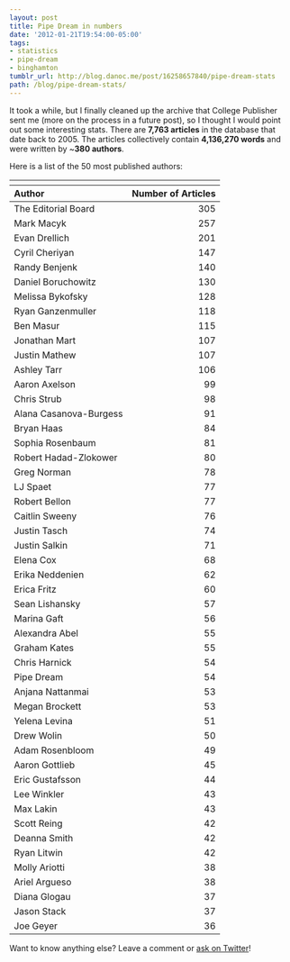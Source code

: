 ```yaml
---
layout: post
title: Pipe Dream in numbers
date: '2012-01-21T19:54:00-05:00'
tags:
- statistics
- pipe-dream
- binghamton
tumblr_url: http://blog.danoc.me/post/16258657840/pipe-dream-stats
path: /blog/pipe-dream-stats/
---
```


It took a while, but I finally cleaned up the archive that College Publisher sent me (more on the process in a future post), so I thought I would point out some interesting stats. There are **7,763 articles** in the database that date back to 2005. The articles collectively contain **4,136,270 words** and were written by ~**380 authors**.

Here is a list of the 50 most published authors:

<table id="table_results" class="data">
  <thead>
    <tr>
      <th colspan="2">
      </th>
    </tr>
    <tr>
      <th style="text-align: left !important;">
        Author
      </th>
      <th>
        Number of Articles
      </th>
    </tr>
  </thead>
  <tr class="odd">
    <td class="">
      The Editorial Board
    </td>
    <td align="right" class=" nowrap">
      305
    </td>
  </tr>
  <tr class="even">
    <td class="">
      Mark Macyk
    </td>
    <td align="right" class=" nowrap">
      257
    </td>
  </tr>
  <tr class="odd">
    <td class="">
      Evan Drellich
    </td>
    <td align="right" class=" nowrap">
      201
    </td>
  </tr>
  <tr class="even">
    <td class="">
      Cyril Cheriyan
    </td>
    <td align="right" class=" nowrap">
      147
    </td>
  </tr>
  <tr class="odd">
    <td class="">
      Randy Benjenk
    </td>
    <td align="right" class=" nowrap">
      140
    </td>
  </tr>
  <tr class="even">
    <td class="">
      Daniel Boruchowitz
    </td>
    <td align="right" class=" nowrap">
      130
    </td>
  </tr>
  <tr class="odd">
    <td class="">
      Melissa Bykofsky
    </td>
    <td align="right" class=" nowrap">
      128
    </td>
  </tr>
  <tr class="even">
    <td class="">
      Ryan Ganzenmuller
    </td>
    <td align="right" class=" nowrap">
      118
    </td>
  </tr>
  <tr class="odd">
    <td class="">
      Ben Masur
    </td>
    <td align="right" class=" nowrap">
      115
    </td>
  </tr>
  <tr class="even">
    <td class="">
      Jonathan Mart
    </td>
    <td align="right" class=" nowrap">
      107
    </td>
  </tr>
  <tr class="odd">
    <td class="">
      Justin Mathew
    </td>
    <td align="right" class=" nowrap">
      107
    </td>
  </tr>
  <tr class="even">
    <td class="">
      Ashley Tarr
    </td>
    <td align="right" class=" nowrap">
      106
    </td>
  </tr>
  <tr class="odd">
    <td class="">
      Aaron Axelson
    </td>
    <td align="right" class=" nowrap">
      99
    </td>
  </tr>
  <tr class="even">
    <td class="">
      Chris Strub
    </td>
    <td align="right" class=" nowrap">
      98
    </td>
  </tr>
  <tr class="odd">
    <td class="">
      Alana Casanova-Burgess
    </td>
    <td align="right" class=" nowrap">
      91
    </td>
  </tr>
  <tr class="even">
    <td class="">
      Bryan Haas
    </td>
    <td align="right" class=" nowrap">
      84
    </td>
  </tr>
  <tr class="odd">
    <td class="">
      Sophia Rosenbaum
    </td>
    <td align="right" class=" nowrap">
      81
    </td>
  </tr>
  <tr class="even">
    <td class="">
      Robert Hadad-Zlokower
    </td>
    <td align="right" class=" nowrap">
      80
    </td>
  </tr>
  <tr class="odd">
    <td class="">
      Greg Norman
    </td>
    <td align="right" class=" nowrap">
      78
    </td>
  </tr>
  <tr class="even">
    <td class="">
      LJ Spaet
    </td>
    <td align="right" class=" nowrap">
      77
    </td>
  </tr>
  <tr class="odd">
    <td class="">
      Robert Bellon
    </td>
    <td align="right" class=" nowrap">
      77
    </td>
  </tr>
  <tr class="even">
    <td class="">
      Caitlin Sweeny
    </td>
    <td align="right" class=" nowrap">
      76
    </td>
  </tr>
  <tr class="odd">
    <td class="">
      Justin Tasch
    </td>
    <td align="right" class=" nowrap">
      74
    </td>
  </tr>
  <tr class="even">
    <td class="">
      Justin Salkin
    </td>
    <td align="right" class=" nowrap">
      71
    </td>
  </tr>
  <tr class="odd">
    <td class="">
      Elena Cox
    </td>
    <td align="right" class=" nowrap">
      68
    </td>
  </tr>
  <tr class="even">
    <td class="">
      Erika Neddenien
    </td>
    <td align="right" class=" nowrap">
      62
    </td>
  </tr>
  <tr class="odd">
    <td class="">
      Erica Fritz
    </td>
    <td align="right" class=" nowrap">
      60
    </td>
  </tr>
  <tr class="even">
    <td class="">
      Sean Lishansky
    </td>
    <td align="right" class=" nowrap">
      57
    </td>
  </tr>
  <tr class="odd">
    <td class="">
      Marina Gaft
    </td>
    <td align="right" class=" nowrap">
      56
    </td>
  </tr>
  <tr class="even">
    <td class="">
      Alexandra Abel
    </td>
    <td align="right" class=" nowrap">
      55
    </td>
  </tr>
  <tr class="odd">
    <td class="">
      Graham Kates
    </td>
    <td align="right" class=" nowrap">
      55
    </td>
  </tr>
  <tr class="even">
    <td class="">
      Chris Harnick
    </td>
    <td align="right" class=" nowrap">
      54
    </td>
  </tr>
  <tr class="odd">
    <td class="">
      Pipe Dream
    </td>
    <td align="right" class=" nowrap">
      54
    </td>
  </tr>
  <tr class="even">
    <td class="">
      Anjana Nattanmai
    </td>
    <td align="right" class=" nowrap">
      53
    </td>
  </tr>
  <tr class="odd">
    <td class="">
      Megan Brockett
    </td>
    <td align="right" class=" nowrap">
      53
    </td>
  </tr>
  <tr class="even">
    <td class="">
      Yelena Levina
    </td>
    <td align="right" class=" nowrap">
      51
    </td>
  </tr>
  <tr class="odd">
    <td class="">
      Drew Wolin
    </td>
    <td align="right" class=" nowrap">
      50
    </td>
  </tr>
  <tr class="even">
    <td class="">
      Adam Rosenbloom
    </td>
    <td align="right" class=" nowrap">
      49
    </td>
  </tr>
  <tr class="odd">
    <td class="">
      Aaron Gottlieb
    </td>
    <td align="right" class=" nowrap">
      45
    </td>
  </tr>
  <tr class="even">
    <td class="">
      Eric Gustafsson
    </td>
    <td align="right" class=" nowrap">
      44
    </td>
  </tr>
  <tr class="odd">
    <td class="">
      Lee Winkler
    </td>
    <td align="right" class=" nowrap">
      43
    </td>
  </tr>
  <tr class="even">
    <td class="">
      Max Lakin
    </td>
    <td align="right" class=" nowrap">
      43
    </td>
  </tr>
  <tr class="odd">
    <td class="">
      Scott Reing
    </td>
    <td align="right" class=" nowrap">
      42
    </td>
  </tr>
  <tr class="even">
    <td class="">
      Deanna Smith
    </td>
    <td align="right" class=" nowrap">
      42
    </td>
  </tr>
  <tr class="odd">
    <td class="">
      Ryan Litwin
    </td>
    <td align="right" class=" nowrap">
      42
    </td>
  </tr>
  <tr class="even">
    <td class="">
      Molly Ariotti
    </td>
    <td align="right" class=" nowrap">
      38
    </td>
  </tr>
  <tr class="odd">
    <td class="">
      Ariel Argueso
    </td>
    <td align="right" class=" nowrap">
      38
    </td>
  </tr>
  <tr class="even">
    <td class="">
      Diana Glogau
    </td>
    <td align="right" class=" nowrap">
      37
    </td>
  </tr>
  <tr class="odd">
    <td class="">
      Jason Stack
    </td>
    <td align="right" class=" nowrap">
      37
    </td>
  </tr>
  <tr class="even">
    <td class="">
      Joe Geyer
    </td>
    <td align="right" class=" nowrap">
      36
    </td>
  </tr>
</table>

Want to know anything else? Leave a comment or [ask on Twitter](http://twitter.com/itsdanoc)!
